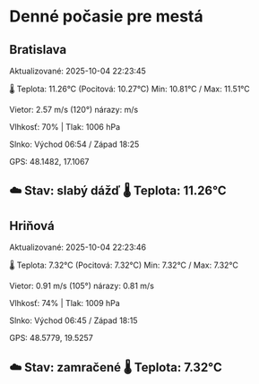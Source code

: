 ﻿# Denné počasie pre mestá

## Bratislava
Aktualizované: 2025-10-04 22:23:45

🌡️ Teplota: 11.26°C 
(Pocitová: 10.27°C)
Min: 10.81°C / Max: 11.51°C

Vietor: 2.57 m/s    (120°) 
nárazy:  m/s

Vlhkosť: 70% | Tlak: 1006 hPa

Slnko: Východ 06:54 / Západ 18:25

GPS: 48.1482, 17.1067

☁️ Stav: slabý dážď        🌡️ Teplota: 11.26°C
---

## Hriňová
Aktualizované: 2025-10-04 22:23:46

🌡️ Teplota: 7.32°C 
(Pocitová: 7.32°C)
Min: 7.32°C / Max: 7.32°C

Vietor: 0.91 m/s (105°)
nárazy: 0.81 m/s

Vlhkosť: 74% | Tlak: 1009 hPa

Slnko: Východ 06:45 / Západ 18:15

GPS: 48.5779, 19.5257

☁️ Stav: zamračené        🌡️ Teplota: 7.32°C
---
